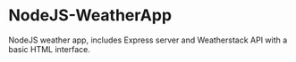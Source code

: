 # NodeJS-WeatherApp
NodeJS weather app, includes Express server and Weatherstack API with a basic HTML interface.
